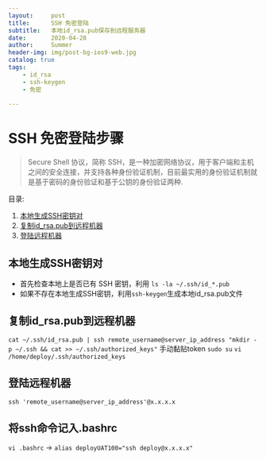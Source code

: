 ```yaml
---
layout:     post
title:      SSH 免密登陆
subtitle:   本地id_rsa.pub保存到远程服务器
date:       2020-04-28
author:     Summer
header-img: img/post-bg-ios9-web.jpg
catalog: true
tags:
    - id_rsa
    - ssh-keygen
    - 免密
    
---
```

# SSH 免密登陆步骤

> Secure Shell 协议，简称 SSH，是一种加密网络协议，用于客户端和主机之间的安全连接，并支持各种身份验证机制，目前最实用的身份验证机制就是基于密码的身份验证和基于公钥的身份验证两种.

目录:

1.  [本地生成SSH密钥对](#本地生成SSH密钥对)
1.  [复制id_rsa.pub到远程机器](#复制id_rsa.pub到远程机器)
1.  [登陆远程机器](#登陆远程机器)

## 本地生成SSH密钥对

* 首先检查本地上是否已有 SSH 密钥，利用 `ls -la ~/.ssh/id_*.pub`
* 如果不存在本地生成SSH密钥，利用`ssh-keygen`生成本地id_rsa.pub文件

## 复制id_rsa.pub到远程机器
`cat ~/.ssh/id_rsa.pub | ssh remote_username@server_ip_address "mkdir -p ~/.ssh && cat >> ~/.ssh/authorized_keys"`
手动黏贴token
`sudo su`
`vi /home/deploy/.ssh/authorized_keys`

## 登陆远程机器
`ssh 'remote_username@server_ip_address'@x.x.x.x`

## 将ssh命令记入.bashrc
`vi .bashrc` -> `alias deployUAT100="ssh deploy@x.x.x.x"`
